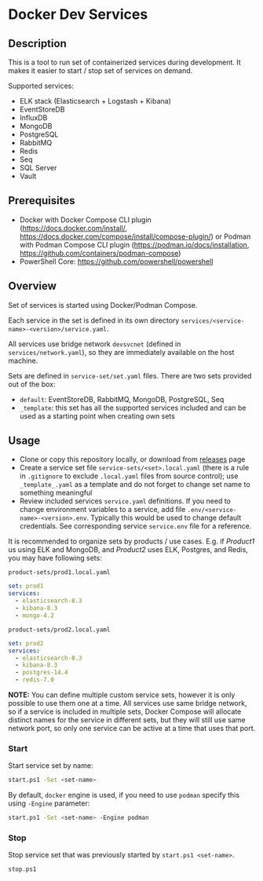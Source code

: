 # Docker Dev Services

## Description

This is a tool to run set of containerized services during development.
It makes it easier to start / stop set of services on demand.

Supported services:

- ELK stack (Elasticsearch + Logstash + Kibana)
- EventStoreDB
- InfluxDB
- MongoDB
- PostgreSQL
- RabbitMQ
- Redis
- Seq
- SQL Server
- Vault

## Prerequisites

- Docker with Docker Compose CLI plugin (<https://docs.docker.com/install/>, <https://docs.docker.com/compose/install/compose-plugin/>) or Podman with Podman Compose CLI plugin (<https://podman.io/docs/installation>, <https://github.com/containers/podman-compose>)
- PowerShell Core: <https://github.com/powershell/powershell>

## Overview

Set of services is started using Docker/Podman Compose.

Each service in the set is defined in its own directory `services/<service-name>-<version>/service.yaml`.

All services use bridge network `devsvcnet` (defined in `services/network.yaml`), so they are immediately available on the host machine.

Sets are defined in `service-set/set.yaml` files. There are two sets provided out of the box:

- `default`: EventStoreDB, RabbitMQ, MongoDB, PostgreSQL, Seq
- `_template`: this set has all the supported services included and can be used as a starting point when creating own sets

## Usage

- Clone or copy this repository locally, or download from [releases](https://github.com/iblazhko/docker-dev-services/releases/) page
- Create a service set file `service-sets/<set>.local.yaml` (there is a rule in `.gitignore` to exclude `.local.yaml` files from source control); use `_template_.yaml` as a template and do not forget to change set name to something meaningful
- Review included services `service.yaml` definitions. If you need to change environment variables to a service, add file `.env/<service-name>-<version>.env`. Typically this would be used to change default credentials. See corresponding service `service.env` file for a reference.

It is recommended to organize sets by products / use cases. E.g. if *Product1* us using ELK and MongoDB, and *Product2* uses ELK, Postgres, and Redis, you may have following sets:

`product-sets/prod1.local.yaml`

```yaml
set: prod1
services:
  - elasticsearch-8.3
  - kibana-8.3
  - mongo-4.2
```

`product-sets/prod2.local.yaml`

```yaml
set: prod2
services:
  - elasticsearch-8.3
  - kibana-8.3
  - postgres-14.4
  - redis-7.0
```

**NOTE:** You can define multiple custom service sets, however it is only possible to use them one at a time. All services use same bridge network, so if a service is included in multiple sets, Docker Compose will allocate distinct names for the service in different sets, but they will still use same network port, so only one service can be active at a time that uses that port.

### Start

Start service set by name:

```sh
start.ps1 -Set <set-name>
```

By default, `docker` engine is used, if you need to use `podman` specify this using `-Engine` parameter:

```sh
start.ps1 -Set <set-name> -Engine podman
```

### Stop

Stop service set that was previously started by `start.ps1 <set-name>`.

```sh
stop.ps1
```
